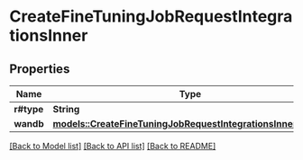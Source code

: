 # CreateFineTuningJobRequestIntegrationsInner

## Properties

Name | Type | Description | Notes
------------ | ------------- | ------------- | -------------
**r#type** | **String** |  | 
**wandb** | [**models::CreateFineTuningJobRequestIntegrationsInnerWandb**](CreateFineTuningJobRequest_integrations_inner_wandb.md) |  | 

[[Back to Model list]](../README.md#documentation-for-models) [[Back to API list]](../README.md#documentation-for-api-endpoints) [[Back to README]](../README.md)


